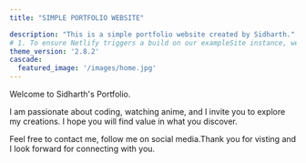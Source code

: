 ```yaml
---
title: "SIMPLE PORTFOLIO WEBSITE"

description: "This is a simple portfolio website created by Sidharth."
# 1. To ensure Netlify triggers a build on our exampleSite instance, we need to change a file in the exampleSite directory.
theme_version: '2.8.2'
cascade:
  featured_image: '/images/home.jpg'
---
```

Welcome to Sidharth's Portfolio.

I am passionate about coding, watching anime, and I invite you to explore my creations. I hope you will find value in what you discover.

Feel free to contact me, follow me on social media.Thank you for visting and I look forward for connecting with you.
